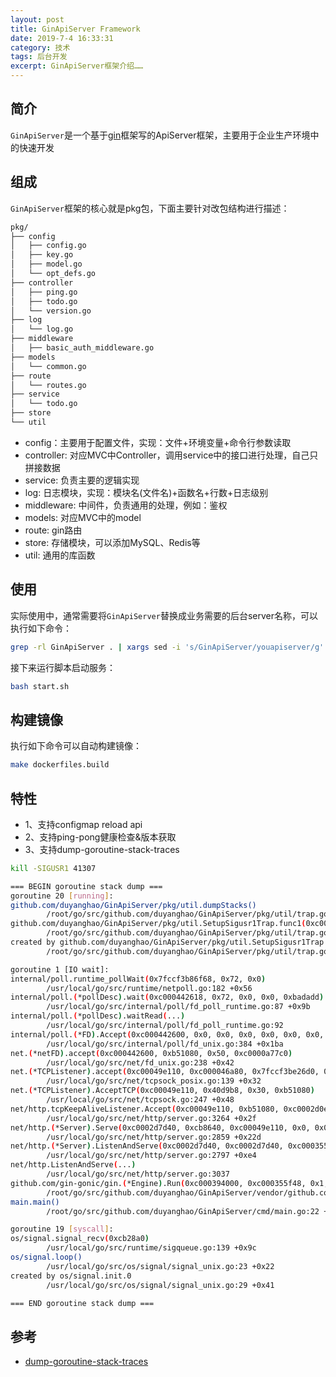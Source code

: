 ```yaml
---
layout: post
title: GinApiServer Framework
date: 2019-7-4 16:33:31
category: 技术
tags: 后台开发
excerpt: GinApiServer框架介绍……
---
```


## 简介

`GinApiServer`是一个基于[gin](https://github.com/gin-gonic/gin)框架写的ApiServer框架，主要用于企业生产环境中的快速开发

## 组成

`GinApiServer`框架的核心就是pkg包，下面主要针对改包结构进行描述：

```bash
pkg/
├── config
│   ├── config.go
│   ├── key.go
│   ├── model.go
│   └── opt_defs.go
├── controller
│   ├── ping.go
│   ├── todo.go
│   └── version.go
├── log
│   └── log.go
├── middleware
│   ├── basic_auth_middleware.go
├── models
│   └── common.go
├── route
│   └── routes.go
├── service
│   └── todo.go
├── store
└── util
```

* config：主要用于配置文件，实现：文件+环境变量+命令行参数读取
* controller: 对应MVC中Controller，调用service中的接口进行处理，自己只拼接数据
* service: 负责主要的逻辑实现
* log: 日志模块，实现：模块名(文件名)+函数名+行数+日志级别
* middleware: 中间件，负责通用的处理，例如：鉴权
* models: 对应MVC中的model
* route: gin路由
* store: 存储模块，可以添加MySQL、Redis等
* util: 通用的库函数

## 使用

实际使用中，通常需要将`GinApiServer`替换成业务需要的后台server名称，可以执行如下命令：

```bash
grep -rl GinApiServer . | xargs sed -i 's/GinApiServer/youapiserver/g' 
```

接下来运行脚本启动服务：

```bash
bash start.sh
```

## 构建镜像

执行如下命令可以自动构建镜像：

```bash
make dockerfiles.build
```

## 特性

* 1、支持configmap reload api
* 2、支持ping-pong健康检查&版本获取
* 3、支持dump-goroutine-stack-traces
```bash
kill -SIGUSR1 41307

=== BEGIN goroutine stack dump ===
goroutine 20 [running]:
github.com/duyanghao/GinApiServer/pkg/util.dumpStacks()
        /root/go/src/github.com/duyanghao/GinApiServer/pkg/util/trap.go:23 +0x6d
github.com/duyanghao/GinApiServer/pkg/util.SetupSigusr1Trap.func1(0xc000332240)
        /root/go/src/github.com/duyanghao/GinApiServer/pkg/util/trap.go:16 +0x34
created by github.com/duyanghao/GinApiServer/pkg/util.SetupSigusr1Trap
        /root/go/src/github.com/duyanghao/GinApiServer/pkg/util/trap.go:14 +0xab

goroutine 1 [IO wait]:
internal/poll.runtime_pollWait(0x7fccf3b86f68, 0x72, 0x0)
        /usr/local/go/src/runtime/netpoll.go:182 +0x56
internal/poll.(*pollDesc).wait(0xc000442618, 0x72, 0x0, 0x0, 0xbadadd)
        /usr/local/go/src/internal/poll/fd_poll_runtime.go:87 +0x9b
internal/poll.(*pollDesc).waitRead(...)
        /usr/local/go/src/internal/poll/fd_poll_runtime.go:92
internal/poll.(*FD).Accept(0xc000442600, 0x0, 0x0, 0x0, 0x0, 0x0, 0x0, 0x0)
        /usr/local/go/src/internal/poll/fd_unix.go:384 +0x1ba
net.(*netFD).accept(0xc000442600, 0xb51080, 0x50, 0xc0000a77c0)
        /usr/local/go/src/net/fd_unix.go:238 +0x42
net.(*TCPListener).accept(0xc00049e110, 0xc000046a80, 0x7fccf3be26d0, 0xc000000180)
        /usr/local/go/src/net/tcpsock_posix.go:139 +0x32
net.(*TCPListener).AcceptTCP(0xc00049e110, 0x40d9b8, 0x30, 0xb51080)
        /usr/local/go/src/net/tcpsock.go:247 +0x48
net/http.tcpKeepAliveListener.Accept(0xc00049e110, 0xb51080, 0xc0002d0e70, 0xadef20, 0x2294c70)
        /usr/local/go/src/net/http/server.go:3264 +0x2f
net/http.(*Server).Serve(0xc0002d7d40, 0xcb8640, 0xc00049e110, 0x0, 0x0)
        /usr/local/go/src/net/http/server.go:2859 +0x22d
net/http.(*Server).ListenAndServe(0xc0002d7d40, 0xc0002d7d40, 0xc000355ea8)
        /usr/local/go/src/net/http/server.go:2797 +0xe4
net/http.ListenAndServe(...)
        /usr/local/go/src/net/http/server.go:3037
github.com/gin-gonic/gin.(*Engine).Run(0xc000394000, 0xc000355f48, 0x1, 0x1, 0x0, 0x0)
        /root/go/src/github.com/duyanghao/GinApiServer/vendor/github.com/gin-gonic/gin/gin.go:294 +0x140
main.main()
        /root/go/src/github.com/duyanghao/GinApiServer/cmd/main.go:22 +0x2c4

goroutine 19 [syscall]:
os/signal.signal_recv(0xcb28a0)
        /usr/local/go/src/runtime/sigqueue.go:139 +0x9c
os/signal.loop()
        /usr/local/go/src/os/signal/signal_unix.go:23 +0x22
created by os/signal.init.0
        /usr/local/go/src/os/signal/signal_unix.go:29 +0x41

=== END goroutine stack dump ===
```

## 参考

* [dump-goroutine-stack-traces](https://colobu.com/2016/12/21/how-to-dump-goroutine-stack-traces/)
